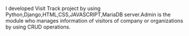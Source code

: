  I developed Visit Track project by using Python,Django,HTML,CSS,JAVASCRIPT,MariaDB server.Admin is the module who manages information of visitors of company or organizations by using CRUD operations.
